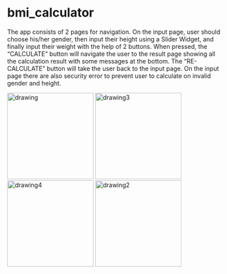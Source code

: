 # bmi_calculator

The app consists of 2 pages for navigation. On the input page, user should choose his/her gender,
then input their height using a Slider Widget, and finally input their weight with the help of 2 buttons. When pressed, the “CALCULATE” button will navigate the user to the result page showing all the calculation result with some messages at the bottom. The “RE-CALCULATE” button will take the user back to the input page.
On the input page there are also security error to prevent user to calculate on invalid gender and height.

<img src="https://github.com/ferrykurniawan28/BMI_Calculator_Flutter/assets/147892622/dd3775d4-f7ae-4aee-9826-bc2c1b05eb17" alt="drawing" width="200"/>
<img src="https://github.com/ferrykurniawan28/BMI_Calculator_Flutter/assets/147892622/8f317af3-15e4-4bf3-851c-6d8978ac6d31" alt="drawing3" width="200"/>
<img src="https://github.com/ferrykurniawan28/BMI_Calculator_Flutter/assets/147892622/621a9a32-b161-4732-bd99-faae7f8a0b4c" alt="drawing4" width="200"/>
<img src="https://github.com/ferrykurniawan28/BMI_Calculator_Flutter/assets/147892622/f168c651-4ea1-49d1-89ac-b94822962954" alt="drawing2" width="200"/>
